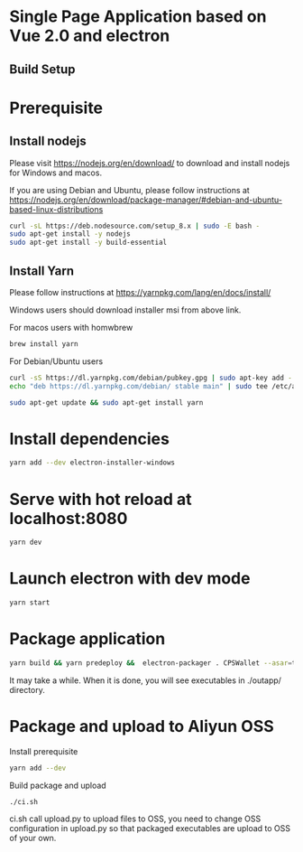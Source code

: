 # Single Page Application based on Vue 2.0 and electron

## Build Setup

# Prerequisite

## Install nodejs

Please visit https://nodejs.org/en/download/ to download and install nodejs for Windows and macos.

If you are using Debian and Ubuntu, please follow instructions at https://nodejs.org/en/download/package-manager/#debian-and-ubuntu-based-linux-distributions

```bash
curl -sL https://deb.nodesource.com/setup_8.x | sudo -E bash -
sudo apt-get install -y nodejs
sudo apt-get install -y build-essential
```

## Install Yarn

Please follow instructions at https://yarnpkg.com/lang/en/docs/install/

Windows users should download installer msi from above link.

For macos users with homwbrew
```bash
brew install yarn
```

For Debian/Ubuntu users
```bash
curl -sS https://dl.yarnpkg.com/debian/pubkey.gpg | sudo apt-key add -
echo "deb https://dl.yarnpkg.com/debian/ stable main" | sudo tee /etc/apt/sources.list.d/yarn.list

sudo apt-get update && sudo apt-get install yarn
```

# Install dependencies
``` bash
yarn add --dev electron-installer-windows
```
# Serve with hot reload at localhost:8080
``` bash
yarn dev
```
# Launch electron with dev mode
``` bash
yarn start
```
# Package application
``` bash
yarn build && yarn predeploy &&  electron-packager . CPSWallet --asar=true  --platform=win32,darwin,linux --arch=x64  --overwrite --out=./outapp/ --no-prune  --icon CPSWALLETLOGO

```

It may take a while. When it is done, you will see executables in ./outapp/ directory.

# Package and upload to Aliyun OSS

Install prerequisite
```bash
yarn add --dev 
```

Build package and upload
```bash
./ci.sh
```

ci.sh call upload.py to upload files to OSS, you need to change OSS configuration in upload.py so that packaged executables are upload to OSS of your own.

